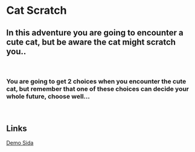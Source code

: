 # Cat Scratch 

## In this adventure you are going to encounter a cute cat, but be aware the cat might scratch you..

<br>

### You are going to get 2 choices when you encounter the cute cat, but remember that one of these choices can decide your whole future, choose well...

<br>

## Links

[Demo Sida](https://github.com/empafrontend/JS-labb-1)